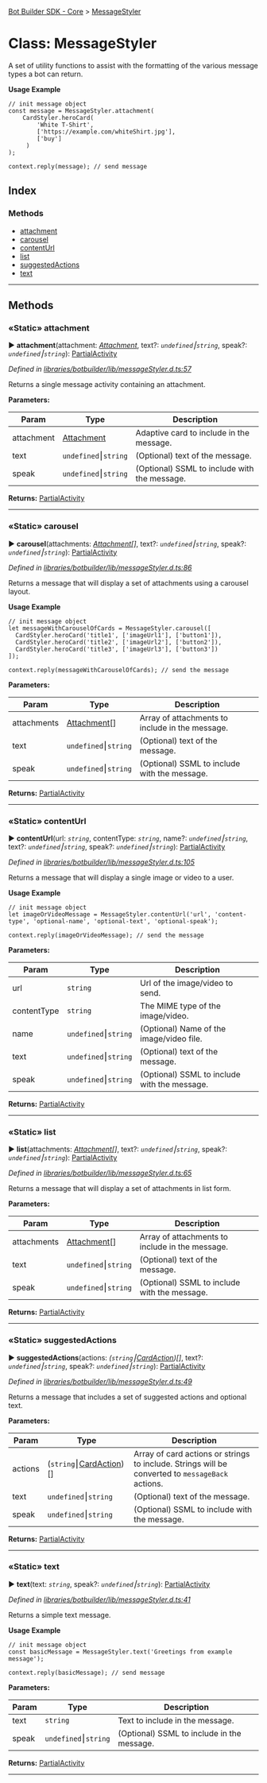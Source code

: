 [Bot Builder SDK - Core](../README.md) > [MessageStyler](../classes/botbuilder.messagestyler.md)



# Class: MessageStyler


A set of utility functions to assist with the formatting of the various message types a bot can return.

**Usage Example**

    // init message object
    const message = MessageStyler.attachment(
        CardStyler.heroCard(
            'White T-Shirt',
            ['https://example.com/whiteShirt.jpg'],
            ['buy']
         )
    );

    context.reply(message); // send message

## Index

### Methods

* [attachment](botbuilder.messagestyler.md#attachment)
* [carousel](botbuilder.messagestyler.md#carousel)
* [contentUrl](botbuilder.messagestyler.md#contenturl)
* [list](botbuilder.messagestyler.md#list)
* [suggestedActions](botbuilder.messagestyler.md#suggestedactions)
* [text](botbuilder.messagestyler.md#text)



---
## Methods
<a id="attachment"></a>

### «Static» attachment

► **attachment**(attachment: *[Attachment](../interfaces/botbuilder.attachment.md)*, text?: *`undefined`⎮`string`*, speak?: *`undefined`⎮`string`*): [Partial]()[Activity](../interfaces/botbuilder.activity.md)



*Defined in [libraries/botbuilder/lib/messageStyler.d.ts:57](https://github.com/Microsoft/botbuilder-js/blob/a28edbb/libraries/botbuilder/lib/messageStyler.d.ts#L57)*



Returns a single message activity containing an attachment.


**Parameters:**

| Param | Type | Description |
| ------ | ------ | ------ |
| attachment | [Attachment](../interfaces/botbuilder.attachment.md)   |  Adaptive card to include in the message. |
| text | `undefined`⎮`string`   |  (Optional) text of the message. |
| speak | `undefined`⎮`string`   |  (Optional) SSML to include with the message. |





**Returns:** [Partial]()[Activity](../interfaces/botbuilder.activity.md)





___

<a id="carousel"></a>

### «Static» carousel

► **carousel**(attachments: *[Attachment](../interfaces/botbuilder.attachment.md)[]*, text?: *`undefined`⎮`string`*, speak?: *`undefined`⎮`string`*): [Partial]()[Activity](../interfaces/botbuilder.activity.md)



*Defined in [libraries/botbuilder/lib/messageStyler.d.ts:86](https://github.com/Microsoft/botbuilder-js/blob/a28edbb/libraries/botbuilder/lib/messageStyler.d.ts#L86)*



Returns a message that will display a set of attachments using a carousel layout.

**Usage Example**

    // init message object
    let messageWithCarouselOfCards = MessageStyler.carousel([
      CardStyler.heroCard('title1', ['imageUrl1'], ['button1']),
      CardStyler.heroCard('title2', ['imageUrl2'], ['button2']),
      CardStyler.heroCard('title3', ['imageUrl3'], ['button3'])
    ]);

    context.reply(messageWithCarouselOfCards); // send the message


**Parameters:**

| Param | Type | Description |
| ------ | ------ | ------ |
| attachments | [Attachment](../interfaces/botbuilder.attachment.md)[]   |  Array of attachments to include in the message. |
| text | `undefined`⎮`string`   |  (Optional) text of the message. |
| speak | `undefined`⎮`string`   |  (Optional) SSML to include with the message. |





**Returns:** [Partial]()[Activity](../interfaces/botbuilder.activity.md)





___

<a id="contenturl"></a>

### «Static» contentUrl

► **contentUrl**(url: *`string`*, contentType: *`string`*, name?: *`undefined`⎮`string`*, text?: *`undefined`⎮`string`*, speak?: *`undefined`⎮`string`*): [Partial]()[Activity](../interfaces/botbuilder.activity.md)



*Defined in [libraries/botbuilder/lib/messageStyler.d.ts:105](https://github.com/Microsoft/botbuilder-js/blob/a28edbb/libraries/botbuilder/lib/messageStyler.d.ts#L105)*



Returns a message that will display a single image or video to a user.

**Usage Example**

    // init message object
    let imageOrVideoMessage = MessageStyler.contentUrl('url', 'content-type', 'optional-name', 'optional-text', 'optional-speak');

    context.reply(imageOrVideoMessage); // send the message


**Parameters:**

| Param | Type | Description |
| ------ | ------ | ------ |
| url | `string`   |  Url of the image/video to send. |
| contentType | `string`   |  The MIME type of the image/video. |
| name | `undefined`⎮`string`   |  (Optional) Name of the image/video file. |
| text | `undefined`⎮`string`   |  (Optional) text of the message. |
| speak | `undefined`⎮`string`   |  (Optional) SSML to include with the message. |





**Returns:** [Partial]()[Activity](../interfaces/botbuilder.activity.md)





___

<a id="list"></a>

### «Static» list

► **list**(attachments: *[Attachment](../interfaces/botbuilder.attachment.md)[]*, text?: *`undefined`⎮`string`*, speak?: *`undefined`⎮`string`*): [Partial]()[Activity](../interfaces/botbuilder.activity.md)



*Defined in [libraries/botbuilder/lib/messageStyler.d.ts:65](https://github.com/Microsoft/botbuilder-js/blob/a28edbb/libraries/botbuilder/lib/messageStyler.d.ts#L65)*



Returns a message that will display a set of attachments in list form.


**Parameters:**

| Param | Type | Description |
| ------ | ------ | ------ |
| attachments | [Attachment](../interfaces/botbuilder.attachment.md)[]   |  Array of attachments to include in the message. |
| text | `undefined`⎮`string`   |  (Optional) text of the message. |
| speak | `undefined`⎮`string`   |  (Optional) SSML to include with the message. |





**Returns:** [Partial]()[Activity](../interfaces/botbuilder.activity.md)





___

<a id="suggestedactions"></a>

### «Static» suggestedActions

► **suggestedActions**(actions: *(`string`⎮[CardAction](../interfaces/botbuilder.cardaction.md))[]*, text?: *`undefined`⎮`string`*, speak?: *`undefined`⎮`string`*): [Partial]()[Activity](../interfaces/botbuilder.activity.md)



*Defined in [libraries/botbuilder/lib/messageStyler.d.ts:49](https://github.com/Microsoft/botbuilder-js/blob/a28edbb/libraries/botbuilder/lib/messageStyler.d.ts#L49)*



Returns a message that includes a set of suggested actions and optional text.


**Parameters:**

| Param | Type | Description |
| ------ | ------ | ------ |
| actions | (`string`⎮[CardAction](../interfaces/botbuilder.cardaction.md))[]   |  Array of card actions or strings to include. Strings will be converted to `messageBack` actions. |
| text | `undefined`⎮`string`   |  (Optional) text of the message. |
| speak | `undefined`⎮`string`   |  (Optional) SSML to include with the message. |





**Returns:** [Partial]()[Activity](../interfaces/botbuilder.activity.md)





___

<a id="text"></a>

### «Static» text

► **text**(text: *`string`*, speak?: *`undefined`⎮`string`*): [Partial]()[Activity](../interfaces/botbuilder.activity.md)



*Defined in [libraries/botbuilder/lib/messageStyler.d.ts:41](https://github.com/Microsoft/botbuilder-js/blob/a28edbb/libraries/botbuilder/lib/messageStyler.d.ts#L41)*



Returns a simple text message.

**Usage Example**

    // init message object
    const basicMessage = MessageStyler.text('Greetings from example message');

    context.reply(basicMessage); // send message


**Parameters:**

| Param | Type | Description |
| ------ | ------ | ------ |
| text | `string`   |  Text to include in the message. |
| speak | `undefined`⎮`string`   |  (Optional) SSML to include in the message. |





**Returns:** [Partial]()[Activity](../interfaces/botbuilder.activity.md)





___


